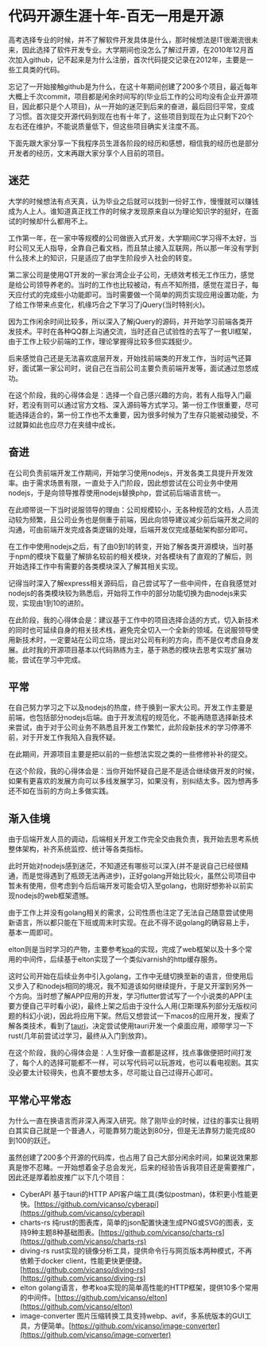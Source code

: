 # 代码开源生涯十年-百无一用是开源

高考选择专业的时候，并不了解软件开发具体是什么，那时候想法是IT很潮流很未来，因此选择了软件开发专业。大学期间也没怎么了解过开源，在2010年12月首次加入github，记不起来是为什么注册，首次代码提交记录在2012年，主要是一些工具类的代码。

忘记了一开始接触github是为什么，在这十年期间创建了200多个项目，最近每年大概上千次commit，项目都是闲余时间写的(毕业后工作的公司均没有企业开源项目，因此都只是个人项目)，从一开始的迷茫到后来的奋进，最后回归平常，变成了习惯。首次提交开源代码到现在也有十年了，这些项目到现在为止只剩下20个左右还在维护，不能说质量低下，但这些项目确实关注度不高。

下面先跟大家分享一下我程序员生涯各阶段的经历和感想，相信我的经历也是部分开发者的经历，文末再跟大家分享个人目前的项目。

## 迷茫

大学的时候想法有点天真，认为毕业之后就可以找到一份好工作，慢慢就可以赚钱成为人上人。谁知道真正找工作的时候才发现原来自以为理论知识学的挺好，在面试的时候却什么都用不上。

工作第一年，在一家中等规模的公司做嵌入式开发，大学期间C学习得不太好，当时公司又无人指导，全靠自己看文档，而且禁止接入互联网，所以那一年没有学到什么技术上的知识，只是适应了由学生阶段步入社会的转变。

第二家公司是使用QT开发的一家台湾企业子公司，无绩效考核无工作压力，感觉是给公司领导养老的。当时的工作也比较被动，有点不知所措，感觉在混日子，每天应付式的完成些小功能即可。当时需要做一个简单的网页实现应用设置功能，为了给工作带来点变化，机缘巧合之下学习了jQuery(当时特别火)。

因为工作闲余时间比较多，所以深入了解jQuery的源码，并开始学习前端各类开发技术。平时在各种QQ群上沟通交流，当时还自己试验性的去写了一套UI框架，由于工作上较少前端的工作，理论掌握得比较多但实践挺少。

后来感觉自己还是无法喜欢底层开发，开始找前端类的开发工作，当时运气还算好，面试第一家公司时，说自己在当前公司主要负责前端开发等，面试通过忽悠成功。

在这个阶段，我的心得体会是：选择一个自己感兴趣的方向，若有人指导入门最好，若没有则可以通过官方文档、深入源码等方式学习。第一份工作很重要，尽可能选择适合的，第一份工作也不太重要，因为很多时候为了生存只能被动接受，不过就算如此也应尽力在夹缝中成长。


## 奋进

在公司负责前端开发工作期间，开始学习使用nodejs，开发各类工具提升开发效率。由于需求场景有限，一直处于入门阶段，因此想尝试在公司业务中使用nodejs，于是向领导推荐使用nodejs替换php，尝试前后端语言统一。

在此顺带说一下当时说服领导的理由：公司规模较小，无各种规范的文档，人员流动较为频繁，且公司业务也是侧重于前端，因此向领导建议减少前后端开发之间的沟通，可由前端开发完成各类逻辑的处理，后端开发仅完成基础架构部分即可。

在工作中使用nodejs之后，有了由0到1的转变，开始了解各类开源模块，当时基于npm的模块下载量了解排名较前的相关模块，对各模块有了直观的了解后，则开始选择工作中有需要的各类模块深入了解其相关实现。

记得当时深入了解express相关源码后，自己尝试写了一些中间件，在自我感觉对nodejs的各类模块较为熟悉后，开始将工作中的部分功能切换为由nodejs来实现，实现由1到10的进阶。

在此阶段，我的心得体会是：建议基于工作中的项目选择合适的方式，切入新技术的同时也可延续自身的相关技术栈，避免完全切入一个全新的领域。在说服领导使用新技术时，一定要站在公司立场，提出对公司有利的方向，而不是仅考虑自身发展。此时我的开源项目基本以代码熟练为主，基于熟悉的模块去思考实现扩展功能，尝试在学习中完成。

## 平常

在自己努力学习之下以及nodejs的热度，终于换到一家大公司。开发工作主要是前端，也包括部分nodejs后端。由于开发流程的规范化，不能再随意选择新技术来尝试，由于对于公司业务不熟悉且开发工作繁忙，此阶段新技术的学习停滞不前，对于开发工作我陷入自我怀疑。

在此期间，开源项目主要是把以前的一些想法实现之类的一些修修补补的提交。

在这个阶段，我的心得体会是：当你开始怀疑自己是不是适合继续做开发的时候，如果有更喜欢的发展方向可以多线发展学习，如果没有，别纠结太多。因为想再多还不如在当前的方向上多做实践。

## 渐入佳境

由于后端开发人员的调动，后端相关开发工作完全交由我负责，我开始去思考系统整体架构，补齐系统监控、统计等各类指标。

此时开始对nodejs感到迷茫，不知道还有哪些可以深入(并不是说自己已经很精通，而是觉得遇到了瓶颈无法再进步)，正好golang开始比较火，虽然公司项目中暂未有使用，但考虑到今后后端开发可能会切入至golang，也刚好想弥补以前实现nodejs的web框架遗憾。

由于工作上并没有golang相关的需求，公司性质也注定了无法自己随意尝试使用新语言，所以都只能在下班或周末时实现。在此不得不说golang的确容易上手，基本一周即可。

elton则是当时学习的产物，主要参考[koa](https://github.com/koajs/koa)的实现，完成了web框架以及十多个常用的中间件，后续基于elton实现了一个类似varnish的http缓存服务。

这时公司开始在后续业务中引入golang，工作中无缝切换至新的语言，但使用后又步入了和nodejs相同的境况，我不知道该如何继续提升，于是又开溜到另外一个方向。当时想了解APP应用的开发，学习flutter尝试写了一个小说类的APP(主要方便自己平时看小说)，最终上架之后由于没什么人用(卫斯理系列部分无版权问题的科幻小说)，因此将应用下架。然后又想尝试一下macos的应用开发，搜索了解各类技术，看到了[tauri](https://github.com/tauri-apps/tauri)，决定尝试使用tauri开发一个桌面应用，顺带学习一下rust(几年前尝试过学习，最终从入门到放弃)。

在这个阶段，我的心得体会是：人生好像一直都是这样，找点事做便把时间打发了，每个人的选择可能都不一样，可以写代码可以玩游戏，也可以看电视剧。其实没必要太计较得失，也真不要想太多，尽可能让自己过得开心即可。

## 平常心平常态

为什么一直在换语言而非深入再深入研究。除了刚毕业的时候，过往的事实让我明白其实自己就是一个普通人，可能靠努力能达到80分，但是无法靠努力能完成80到100的跃迁。

虽然创建了200多个开源的代码库，也占用了自己大部分闲余时间，如果说效果那真是惨不忍睹。一开始想着金子总会发光，后来的经验告诉我项目还是需要推广，因此还是厚着脸皮推广以下几个项目：

- CyberAPI 基于tauri的HTTP API客户端工具(类似postman)，体积更小性能更快。[https://github.com/vicanso/cyberapi](https://github.com/vicanso/cyberapi)
- charts-rs 纯rust的图表库，简单的json配置快速生成PNG或SVG的图表，支持9种主题8种基础图表。[https://github.com/vicanso/charts-rs](https://github.com/vicanso/charts-rs)
- diving-rs rust实现的镜像分析工具，提供命令行与网页版本两种模式，不再依赖于docker client，性能更快更便捷。[https://github.com/vicanso/diving-rs](https://github.com/vicanso/diving-rs)
- elton golang语言，参考koa实现的简单高性能的HTTP框架，提供10多个常用的中间件。[https://github.com/vicanso/elton](https://github.com/vicanso/elton)
- image-converter 图片压缩转换工具支持webp、avif，多系统版本的GUI工具，方便简单。[https://github.com/vicanso/image-converter](https://github.com/vicanso/image-converter)
